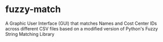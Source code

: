 # fuzzy-match

A Graphic User Interface (GUI) that matches Names and Cost Center IDs across different CSV files based on a modified version of Python's Fuzzy String Matching Library

